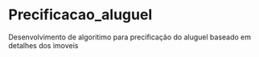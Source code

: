 # Precificacao_aluguel
 Desenvolvimento de algoritimo para precificação do aluguel baseado em detalhes dos imoveis 
